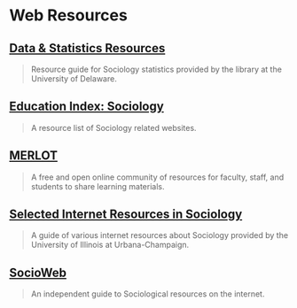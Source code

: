 # Web Resources

## [Data & Statistics Resources](https://web.archive.org/web/20150906083358/http:/guides.lib.udel.edu/content.php?pid=164749&sid=1439560)

> Resource guide for Sociology statistics provided by the library at the University of Delaware.

## [Education Index: Sociology](https://web.archive.org/web/20150906083358/http:/www.educationindex.com/sociology/)

> A resource list of Sociology related websites.

## [MERLOT](https://web.archive.org/web/20150906083358/http:/www.merlot.org/merlot/materials.htm?category=2825&&sort.property=overallRating)

> A free and open online community of resources for faculty, staff, and students to share learning materials.

## [Selected Internet Resources in Sociology](https://web.archive.org/web/20150906083358/http:/www.library.illinois.edu/edx/elecsoc.htm)

> A guide of various internet resources about Sociology provided by the University of Illinois at Urbana-Champaign.

## [SocioWeb](https://web.archive.org/web/20150906083358/http:/www.socioweb.com/)

> An independent guide to Sociological resources on the internet.



